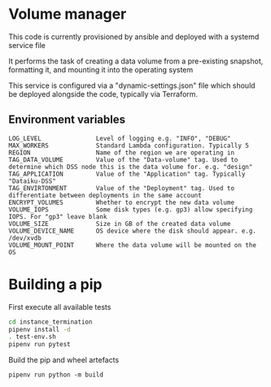 # Volume manager
This code is currently provisioned by ansible and deployed with a systemd service file

It performs the task of creating a data volume from a pre-existing snapshot, formatting it, and mounting it into the operating system

This service is configured via a "dynamic-settings.json" file which should be deployed alongside the code, typically via Terraform.

## Environment variables
    LOG_LEVEL               Level of logging e.g. "INFO", "DEBUG"
    MAX_WORKERS             Standard Lambda configuration. Typically 5
    REGION                  Name of the region we are operating in
    TAG_DATA_VOLUME         Value of the "Data-volume" tag. Used to determine which DSS node this is the data volume for. e.g. "design"
    TAG_APPLICATION         Value of the "Application" tag. Typically "Dataiku-DSS"
    TAG_ENVIRTONMENT        Value of the "Deployment" tag. Used to differentiate between deployments in the same account
    ENCRYPT_VOLUMES         Whether to encrypt the new data volume
    VOLUME_IOPS             Some disk types (e.g. gp3) allow specifying IOPS. For "gp3" leave blank
    VOLUME_SIZE             Size in GB of the created data volume
    VOLUME_DEVICE_NAME      OS device where the disk should appear. e.g. /dev/xvdb
    VOLUME_MOUNT_POINT      Where the data volume will be mounted on the OS

# Building a pip
First execute all available tests
```bash
cd instance_termination
pipenv install -d
. test-env.sh
pipenv run pytest
```

Build the pip and wheel artefacts
```shell
pipenv run python -m build
```